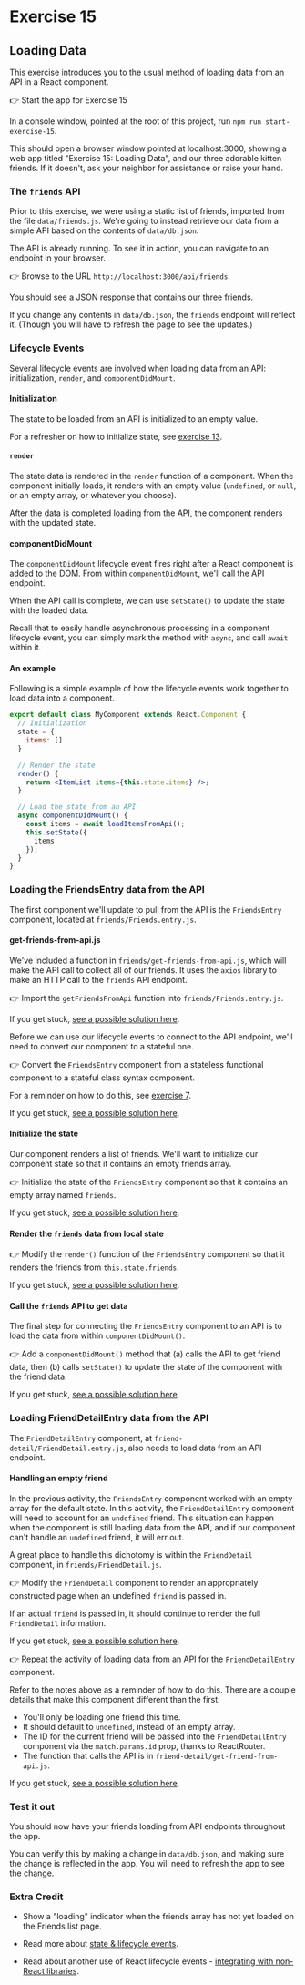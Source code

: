 # Exercise 15
## Loading Data

This exercise introduces you to the usual method of loading data from an API in a React component.

👉 Start the app for Exercise 15

In a console window, pointed at the root of this project, run `npm run start-exercise-15`.

This should open a browser window pointed at localhost:3000, showing a web app titled "Exercise 15: Loading Data", and our three adorable kitten friends. If it doesn't, ask your neighbor for assistance or raise your hand.

### The `friends` API

Prior to this exercise, we were using a static list of friends, imported from the file `data/friends.js`. We're going to instead retrieve our data from a simple API based on the contents of `data/db.json`.

The API is already running. To see it in action, you can navigate to an endpoint in your browser.

👉 Browse to the URL `http://localhost:3000/api/friends`. 

You should see a JSON response that contains our three friends.

If you change any contents in `data/db.json`, the `friends` endpoint will reflect it. (Though you will have to refresh the page to see the updates.)

### Lifecycle Events

Several lifecycle events are involved when loading data from an API: initialization, `render`, and `componentDidMount`.

#### Initialization

The state to be loaded from an API is initialized to an empty value.

For a refresher on how to initialize state, see [exercise 13](../exercise-13/README.md#initializing-state).

#### `render`

The state data is rendered in the `render` function of a component. When the component initially loads, it renders with an empty value (`undefined`, or `null`, or an empty array, or whatever you choose).

After the data is completed loading from the API, the component renders with the updated state.

#### componentDidMount

The `componentDidMount` lifecycle event fires right after a React component is added to the DOM. From within `componentDidMount`, we'll call the API endpoint.

When the API call is complete, we can use `setState()` to update the state with the loaded data.

Recall that to easily handle asynchronous processing in a component lifecycle event, you can simply mark the method with `async`, and call `await` within it.

#### An example

Following is a simple example of how the lifecycle events work together to load data into a component.

```jsx
export default class MyComponent extends React.Component {
  // Initialization
  state = {
    items: []
  }

  // Render the state
  render() {
    return <ItemList items={this.state.items} />;
  }

  // Load the state from an API
  async componentDidMount() {
    const items = await loadItemsFromApi();
    this.setState({
      items
    });
  }
}
```

### Loading the FriendsEntry data from the API

The first component we'll update to pull from the API is the `FriendsEntry` component, located at `friends/Friends.entry.js`.

#### get-friends-from-api.js

We've included a function in `friends/get-friends-from-api.js`, which will make the API call to collect all of our friends. It uses the `axios` library to make an HTTP call to the `friends` API endpoint.

👉 Import the `getFriendsFromApi` function into `friends/Friends.entry.js`.

If you get stuck, [see a possible solution here](./SOLUTIONS.md#friends-import-api).

Before we can use our lifecycle events to connect to the API endpoint, we'll need to convert our component to a stateful one.

👉 Convert the `FriendsEntry` component from a stateless functional component to a stateful class syntax component.

For a reminder on how to do this, see [exercise 7](../exercise-7/README.md#the-process).

If you get stuck, [see a possible solution here](./SOLUTIONS.md#friends-stateful).

#### Initialize the state

Our component renders a list of friends. We'll want to initialize our component state so that it contains an empty friends array.

👉 Initialize the state of the `FriendsEntry` component so that it contains an empty array named `friends`.

If you get stuck, [see a possible solution here](./SOLUTIONS.md#friends-initialize).

#### Render the `friends` data from local state

👉 Modify the `render()` function of the `FriendsEntry` component so that it renders the friends from `this.state.friends`.

If you get stuck, [see a possible solution here](./SOLUTIONS.md#friends-render).

#### Call the `friends` API to get data

The final step for connecting the `FriendsEntry` component to an API is to load the data from within `componentDidMount()`.

👉 Add a `componentDidMount()` method that (a) calls the API to get friend data, then (b) calls `setState()` to update the state of the component with the friend data.

If you get stuck, [see a possible solution here](./SOLUTIONS.md#friends-componentdidmount).

### Loading FriendDetailEntry data from the API

The `FriendDetailEntry` component, at `friend-detail/FriendDetail.entry.js`, also needs to load data from an API endpoint.

#### Handling an empty friend

In the previous activity, the `FriendsEntry` component worked with an empty array for the default state. In this activity, the `FriendDetailEntry` component will need to account for an `undefined` friend. This situation can happen when the component is still loading data from the API, and if our component can't handle an `undefined` friend, it will err out.

A great place to handle this dichotomy is within the `FriendDetail` component, in `friends/FriendDetail.js`.

👉 Modify the `FriendDetail` component to render an appropriately constructed page when an undefined `friend` is passed in.

If an actual `friend` is passed in, it should continue to render the full `FriendDetail` information.

If you get stuck, [see a possible solution here](./SOLUTIONS.md#frienddetail-handle-empty-friend).

👉 Repeat the activity of loading data from an API for the `FriendDetailEntry` component. 

Refer to the notes above as a reminder of how to do this. There are a couple details that make this component different than the first:

* You'll only be loading one friend this time.
* It should default to `undefined`, instead of an empty array.
* The ID for the current friend will be passed into the `FriendDetailEntry` component via the `match.params.id` prop, thanks to ReactRouter.
* The function that calls the API is in `friend-detail/get-friend-from-api.js`.

If you get stuck, [see a possible solution here](./SOLUTIONS.md#frienddetailentry).

### Test it out

You should now have your friends loading from API endpoints throughout the app.

You can verify this by making a change in `data/db.json`, and making sure the change is reflected in the app. You will need to refresh the app to see the change.

### Extra Credit

* Show a "loading" indicator when the friends array has not yet loaded on the Friends list page.

* Read more about [state & lifecycle events](https://reactjs.org/docs/state-and-lifecycle.html).

* Read about another use of React lifecycle events - [integrating with non-React libraries](https://reactjs.org/docs/integrating-with-other-libraries.html).